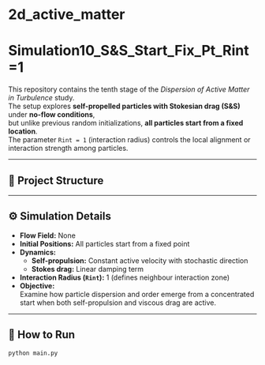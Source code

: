 # 2d_active_matter
# Simulation10_S&S_Start_Fix_Pt_Rint=1

This repository contains the tenth stage of the *Dispersion of Active Matter in Turbulence* study.  
The setup explores **self-propelled particles with Stokesian drag (S&S)** under **no-flow conditions**,  
but unlike previous random initializations, **all particles start from a fixed location**.  
The parameter `Rint = 1` (interaction radius) controls the local alignment or interaction strength among particles.

---

## 📁 Project Structure


---

## ⚙️ Simulation Details

- **Flow Field:** None  
- **Initial Positions:** All particles start from a fixed point  
- **Dynamics:**  
  - **Self-propulsion:** Constant active velocity with stochastic direction  
  - **Stokes drag:** Linear damping term  
- **Interaction Radius (`Rint`):** 1 (defines neighbour interaction zone)  
- **Objective:**  
  Examine how particle dispersion and order emerge from a concentrated start when both self-propulsion and viscous drag are active.

---

## 🧠 How to Run

```bash
python main.py
